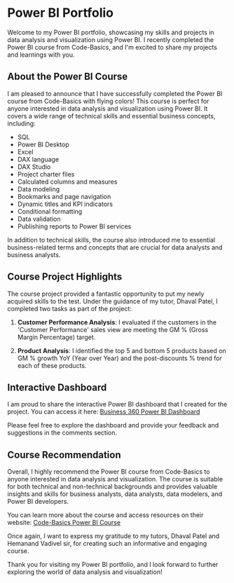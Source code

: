 
# Power BI Portfolio

Welcome to my Power BI portfolio, showcasing my skills and projects in data analysis and visualization using Power BI. I recently completed the Power BI course from Code-Basics, and I'm excited to share my projects and learnings with you.

## About the Power BI Course

I am pleased to announce that I have successfully completed the Power BI course from Code-Basics with flying colors! This course is perfect for anyone interested in data analysis and visualization using Power BI. It covers a wide range of technical skills and essential business concepts, including:

- SQL
- Power BI Desktop
- Excel
- DAX language
- DAX Studio
- Project charter files
- Calculated columns and measures
- Data modeling
- Bookmarks and page navigation
- Dynamic titles and KPI indicators
- Conditional formatting
- Data validation
- Publishing reports to Power BI services

In addition to technical skills, the course also introduced me to essential business-related terms and concepts that are crucial for data analysts and business analysts.

## Course Project Highlights

The course project provided a fantastic opportunity to put my newly acquired skills to the test. Under the guidance of my tutor, Dhaval Patel, I completed two tasks as part of the project:

1. **Customer Performance Analysis**: I evaluated if the customers in the 'Customer Performance' sales view are meeting the GM % (Gross Margin Percentage) target.

2. **Product Analysis**: I identified the top 5 and bottom 5 products based on GM % growth YoY (Year over Year) and the post-discounts % trend for each of these products.

## Interactive Dashboard

I am proud to share the interactive Power BI dashboard that I created for the project. You can access it here: [Business 360 Power BI Dashboard](https://lnkd.in/gq3YciGq)

Please feel free to explore the dashboard and provide your feedback and suggestions in the comments section.

## Course Recommendation

Overall, I highly recommend the Power BI course from Code-Basics to anyone interested in data analysis and visualization. The course is suitable for both technical and non-technical backgrounds and provides valuable insights and skills for business analysts, data analysts, data modelers, and Power BI developers.

You can learn more about the course and access resources on their website: [Code-Basics Power BI Course](https://lnkd.in/dBD638za)

Once again, I want to express my gratitude to my tutors, Dhaval Patel and Hemanand Vadivel sir, for creating such an informative and engaging course.

Thank you for visiting my Power BI portfolio, and I look forward to further exploring the world of data analysis and visualization!
